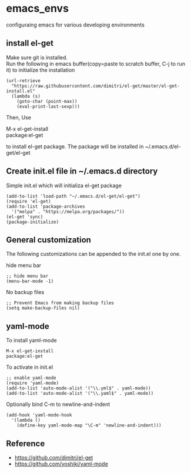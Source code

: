 # emacs_envs
configuraing emacs for various developing environments

## install el-get
Make sure git is installed.   
Run the following in emacs buffer(copy=paste to scratch buffer, C-j to run it) to initialize the installation

    (url-retrieve
      "https://raw.githubusercontent.com/dimitri/el-get/master/el-get-install.el"
      (lambda (s)
        (goto-char (point-max))
        (eval-print-last-sexp)))

Then, Use 

M-x el-get-install   
package:el-get

to install el-get package. The package will be installed in ~/.emacs.d/el-get/el-get


## Create init.el file in ~/.emacs.d directory
Simple init.el which will initializa el-get package

    (add-to-list 'load-path "~/.emacs.d/el-get/el-get")
    (require 'el-get)
    (add-to-list 'package-archives
      '("melpa" . "https://melpa.org/packages/"))
    (el-get 'sync)
    (package-initialize)

## General customization
The following customizations can be appended to the init.el one by one.

hide menu bar

    ;; hide menu bar
    (menu-bar-mode -1)

No backup files

    ;; Prevent Emacs from making backup files
    (setq make-backup-files nil)

## yaml-mode
To install yaml-mode

    M-x el-get-install   
    package:el-get

To activate in init.el

    ;; enable yaml-mode
    (require 'yaml-mode)
    (add-to-list 'auto-mode-alist '("\\.yml$" . yaml-mode))
    (add-to-list 'auto-mode-alist '("\\.yaml$" . yaml-mode))
    
Optionally bind C-m to  newline-and-indent

    (add-hook 'yaml-mode-hook
      '(lambda ()
        (define-key yaml-mode-map "\C-m" 'newline-and-indent)))

## Reference
* https://github.com/dimitri/el-get
* https://github.com/yoshiki/yaml-mode
